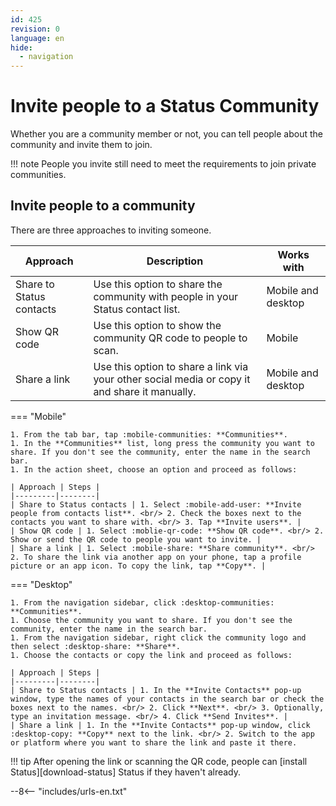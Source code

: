 ```yaml
---
id: 425
revision: 0
language: en
hide:
  - navigation
---
```


# Invite people to a Status Community

Whether you are a community member or not, you can tell people about the community and invite them to join.

!!! note
    People you invite still need to meet the requirements to join private communities.

## Invite people to a community

There are three approaches to inviting someone.

| Approach | Description | Works with |
|---------|-------------|------|
| Share to Status contacts | Use this option to share the community with people in your Status contact list. | Mobile and desktop |
| Show QR code | Use this option to show the community QR code to people to scan. | Mobile |
| Share a link | Use this option to share a link via your other social media or copy it and share it manually. | Mobile and desktop |

=== "Mobile"

    1. From the tab bar, tap :mobile-communities: **Communities**.
    1. In the **Communities** list, long press the community you want to share. If you don't see the community, enter the name in the search bar.
    1. In the action sheet, choose an option and proceed as follows:
    
    | Approach | Steps |
    |---------|--------|
    | Share to Status contacts | 1. Select :mobile-add-user: **Invite people from contacts list**. <br/> 2. Check the boxes next to the contacts you want to share with. <br/> 3. Tap **Invite users**. |
    | Show QR code | 1. Select :moblie-qr-code: **Show QR code**. <br/> 2. Show or send the QR code to people you want to invite. |
    | Share a link | 1. Select :mobile-share: **Share community**. <br/> 2. To share the link via another app on your phone, tap a profile picture or an app icon. To copy the link, tap **Copy**. |

=== "Desktop"

    1. From the navigation sidebar, click :desktop-communities: **Communities**.
    1. Choose the community you want to share. If you don't see the community, enter the name in the search bar.
    1. From the navigation sidebar, right click the community logo and then select :desktop-share: **Share**.
    1. Choose the contacts or copy the link and proceed as follows:
    
    | Approach | Steps |
    |---------|--------|
    | Share to Status contacts | 1. In the **Invite Contacts** pop-up window, type the names of your contacts in the search bar or check the boxes next to the names. <br/> 2. Click **Next**. <br/> 3. Optionally, type an invitation message. <br/> 4. Click **Send Invites**. | 
    | Share a link | 1. In the **Invite Contacts** pop-up window, click :desktop-copy: **Copy** next to the link. <br/> 2. Switch to the app or platform where you want to share the link and paste it there.

!!! tip
    After opening the link or scanning the QR code, people can [install Status][download-status] Status if they haven't already.

--8<-- "includes/urls-en.txt"
